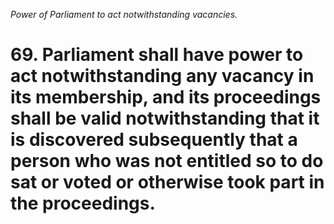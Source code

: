 *Power of Parliament to act notwithstanding vacancies.*

# 69. Parliament shall have power to act notwithstanding any vacancy in its membership, and its proceedings shall be valid notwithstanding that it is discovered subsequently that a person who was not entitled so to do sat or voted or otherwise took part in the proceedings.
